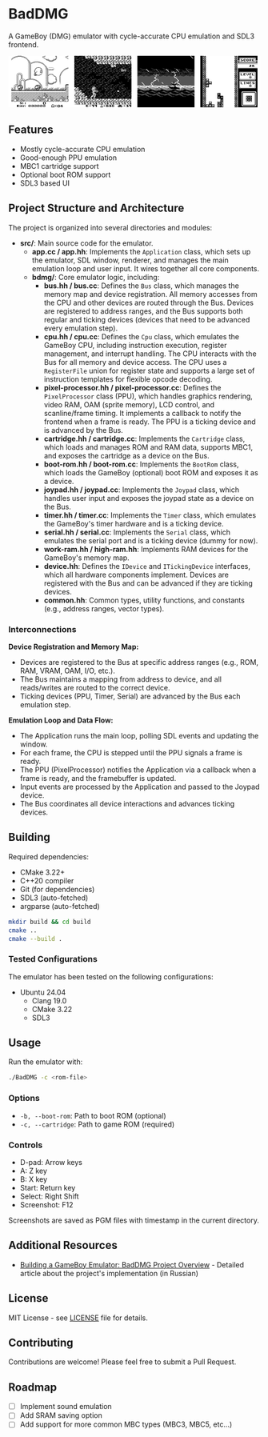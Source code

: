 # BadDMG

A GameBoy (DMG) emulator with cycle-accurate CPU emulation and SDL3 frontend.

![BadDMG sample screenshots](docs/screenshots/head.png)

## Features

- Mostly cycle-accurate CPU emulation
- Good-enough PPU emulation
- MBC1 cartridge support
- Optional boot ROM support
- SDL3 based UI

## Project Structure and Architecture

The project is organized into several directories and modules:

- **src/**: Main source code for the emulator.
  - **app.cc / app.hh**: Implements the `Application` class, which sets up the emulator, SDL window, renderer, and manages the main emulation loop and user input. It wires together all core components.
  - **bdmg/**: Core emulator logic, including:
    - **bus.hh / bus.cc**: Defines the `Bus` class, which manages the memory map and device registration. All memory accesses from the CPU and other devices are routed through the Bus. Devices are registered to address ranges, and the Bus supports both regular and ticking devices (devices that need to be advanced every emulation step).
    - **cpu.hh / cpu.cc**: Defines the `Cpu` class, which emulates the GameBoy CPU, including instruction execution, register management, and interrupt handling. The CPU interacts with the Bus for all memory and device access. The CPU uses a `RegisterFile` union for register state and supports a large set of instruction templates for flexible opcode decoding.
    - **pixel-processor.hh / pixel-processor.cc**: Defines the `PixelProcessor` class (PPU), which handles graphics rendering, video RAM, OAM (sprite memory), LCD control, and scanline/frame timing. It implements a callback to notify the frontend when a frame is ready. The PPU is a ticking device and is advanced by the Bus.
    - **cartridge.hh / cartridge.cc**: Implements the `Cartridge` class, which loads and manages ROM and RAM data, supports MBC1, and exposes the cartridge as a device on the Bus.
    - **boot-rom.hh / boot-rom.cc**: Implements the `BootRom` class, which loads the GameBoy (optional) boot ROM and exposes it as a device.
    - **joypad.hh / joypad.cc**: Implements the `Joypad` class, which handles user input and exposes the joypad state as a device on the Bus.
    - **timer.hh / timer.cc**: Implements the `Timer` class, which emulates the GameBoy's timer hardware and is a ticking device.
    - **serial.hh / serial.cc**: Implements the `Serial` class, which emulates the serial port and is a ticking device (dummy for now).
    - **work-ram.hh / high-ram.hh**: Implements RAM devices for the GameBoy's memory map.
    - **device.hh**: Defines the `IDevice` and `ITickingDevice` interfaces, which all hardware components implement. Devices are registered with the Bus and can be advanced if they are ticking devices.
    - **common.hh**: Common types, utility functions, and constants (e.g., address ranges, vector types).

### Interconnections

**Device Registration and Memory Map:**
- Devices are registered to the Bus at specific address ranges (e.g., ROM, RAM, VRAM, OAM, I/O, etc.).
- The Bus maintains a mapping from address to device, and all reads/writes are routed to the correct device.
- Ticking devices (PPU, Timer, Serial) are advanced by the Bus each emulation step.

**Emulation Loop and Data Flow:**
- The Application runs the main loop, polling SDL events and updating the window.
- For each frame, the CPU is stepped until the PPU signals a frame is ready.
- The PPU (PixelProcessor) notifies the Application via a callback when a frame is ready, and the framebuffer is updated.
- Input events are processed by the Application and passed to the Joypad device.
- The Bus coordinates all device interactions and advances ticking devices.

## Building

Required dependencies:
- CMake 3.22+
- C++20 compiler
- Git (for dependencies)
- SDL3 (auto-fetched)
- argparse (auto-fetched)

```bash
mkdir build && cd build
cmake ..
cmake --build .
```

### Tested Configurations

The emulator has been tested on the following configurations:
* Ubuntu 24.04
  * Clang 19.0
  * CMake 3.22
  * SDL3

## Usage

Run the emulator with:
```bash
./BadDMG -c <rom-file>
```

### Options
- `-b, --boot-rom`: Path to boot ROM (optional)
- `-c, --cartridge`: Path to game ROM (required)

### Controls
- D-pad: Arrow keys
- A: Z key
- B: X key
- Start: Return key
- Select: Right Shift
- Screenshot: F12

Screenshots are saved as PGM files with timestamp in the current directory.

## Additional Resources

- [Building a GameBoy Emulator: BadDMG Project Overview](https://habr.com/ru/articles/908752/) - Detailed article about the project's implementation (in Russian)

## License

MIT License - see [LICENSE](LICENSE) file for details.

## Contributing

Contributions are welcome! Please feel free to submit a Pull Request.

## Roadmap

 - [ ] Implement sound emulation
 - [ ] Add SRAM saving option
 - [ ] Add support for more common MBC types (MBC3, MBC5, etc...)
